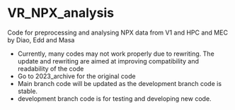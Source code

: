 # VR_NPX_analysis
Code for preprocessing and analysing NPX data from V1 and HPC and MEC by Diao, Edd and Masa
- Currently, many codes may not work properly due to rewriting. The update and rewriting are aimed at improving compatibility and readability of the code
- Go to 2023_archive for the original code
- Main branch code will be updated as the development branch code is stable.
- development branch code is for testing and developing new code.
